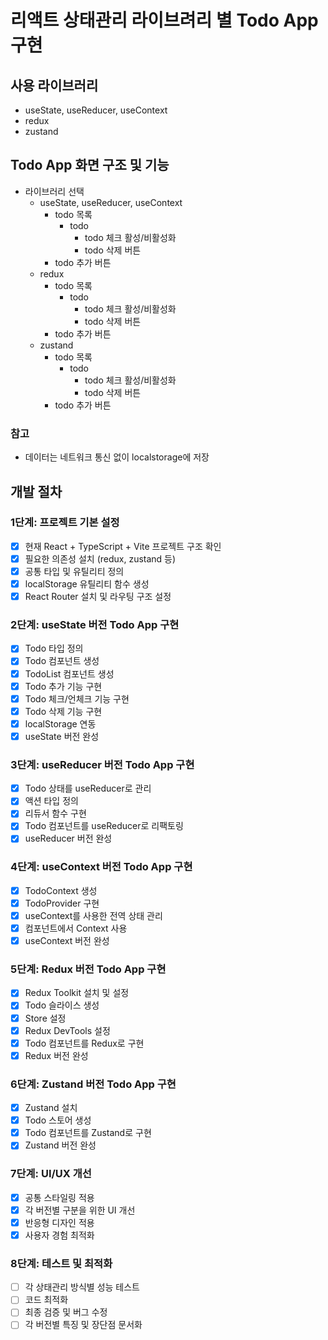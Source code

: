 # 리액트 상태관리 라이브려리 별 Todo App 구현
## 사용 라이브러리
- useState, useReducer, useContext
- redux
- zustand
## Todo App 화면 구조 및 기능
- 라이브러리 선택
  - useState, useReducer, useContext
    - todo 목록
      - todo
        - todo 체크 활성/비활성화
        - todo 삭제 버튼
    - todo 추가 버튼
  - redux
    - todo 목록
      - todo
        - todo 체크 활성/비활성화
        - todo 삭제 버튼
    - todo 추가 버튼
  - zustand
    - todo 목록
      - todo
        - todo 체크 활성/비활성화
        - todo 삭제 버튼
    - todo 추가 버튼
### 참고
- 데이터는 네트워크 통신 없이 localstorage에 저장

## 개발 절차
### 1단계: 프로젝트 기본 설정
- [x] 현재 React + TypeScript + Vite 프로젝트 구조 확인
- [x] 필요한 의존성 설치 (redux, zustand 등)
- [x] 공통 타입 및 유틸리티 정의
- [x] localStorage 유틸리티 함수 생성
- [x] React Router 설치 및 라우팅 구조 설정

### 2단계: useState 버전 Todo App 구현
- [x] Todo 타입 정의
- [x] Todo 컴포넌트 생성
- [x] TodoList 컴포넌트 생성
- [x] Todo 추가 기능 구현
- [x] Todo 체크/언체크 기능 구현
- [x] Todo 삭제 기능 구현
- [x] localStorage 연동
- [x] useState 버전 완성

### 3단계: useReducer 버전 Todo App 구현
- [x] Todo 상태를 useReducer로 관리
- [x] 액션 타입 정의
- [x] 리듀서 함수 구현
- [x] Todo 컴포넌트를 useReducer로 리팩토링
- [x] useReducer 버전 완성

### 4단계: useContext 버전 Todo App 구현
- [x] TodoContext 생성
- [x] TodoProvider 구현
- [x] useContext를 사용한 전역 상태 관리
- [x] 컴포넌트에서 Context 사용
- [x] useContext 버전 완성

### 5단계: Redux 버전 Todo App 구현
- [x] Redux Toolkit 설치 및 설정
- [x] Todo 슬라이스 생성
- [x] Store 설정
- [x] Redux DevTools 설정
- [x] Todo 컴포넌트를 Redux로 구현
- [x] Redux 버전 완성

### 6단계: Zustand 버전 Todo App 구현
- [x] Zustand 설치
- [x] Todo 스토어 생성
- [x] Todo 컴포넌트를 Zustand로 구현
- [x] Zustand 버전 완성

### 7단계: UI/UX 개선
- [x] 공통 스타일링 적용
- [x] 각 버전별 구분을 위한 UI 개선
- [x] 반응형 디자인 적용
- [x] 사용자 경험 최적화

### 8단계: 테스트 및 최적화
- [ ] 각 상태관리 방식별 성능 테스트
- [ ] 코드 최적화
- [ ] 최종 검증 및 버그 수정
- [ ] 각 버전별 특징 및 장단점 문서화
